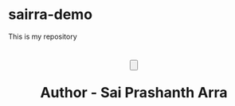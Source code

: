 # sairra-demo
This is my repository
<br>
<h1 style="text-align:center;">
  <input type="button">
  
Author - Sai Prashanth Arra
</input>
</h1>
